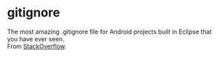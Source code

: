 gitignore
=========

The most amazing .gitignore file for Android projects built in Eclipse that you have ever seen.  
From [StackOverflow](http://stackoverflow.com/questions/8476376/typical-gitignore-file-for-an-android-app).
